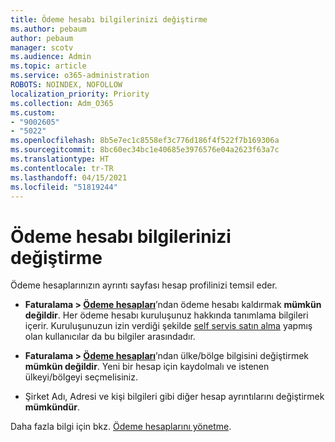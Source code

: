 ```yaml
---
title: Ödeme hesabı bilgilerinizi değiştirme
ms.author: pebaum
author: pebaum
manager: scotv
ms.audience: Admin
ms.topic: article
ms.service: o365-administration
ROBOTS: NOINDEX, NOFOLLOW
localization_priority: Priority
ms.collection: Adm_O365
ms.custom:
- "9002605"
- "5022"
ms.openlocfilehash: 8b5e7ec1c8558ef3c776d186f4f522f7b169306a
ms.sourcegitcommit: 8bc60ec34bc1e40685e3976576e04a2623f63a7c
ms.translationtype: HT
ms.contentlocale: tr-TR
ms.lasthandoff: 04/15/2021
ms.locfileid: "51819244"
---
```

# <a name="change-billing-account-information"></a>Ödeme hesabı bilgilerinizi değiştirme

Ödeme hesaplarınızın ayrıntı sayfası hesap profilinizi temsil eder.

- **Faturalama > [Ödeme hesapları](https://go.microsoft.com/fwlink/p/?linkid=2084771)**’ndan ödeme hesabı kaldırmak **mümkün değildir**. Her ödeme hesabı kuruluşunuz hakkında tanımlama bilgileri içerir. Kuruluşunuzun izin verdiği şekilde [self servis satın alma](https://docs.microsoft.com/microsoft-365/commerce/subscriptions/manage-self-service-purchases-admins) yapmış olan kullanıcılar da bu bilgiler arasındadır. 

- **Faturalama > [Ödeme hesapları](https://go.microsoft.com/fwlink/p/?linkid=2084771)**’ndan ülke/bölge bilgisini değiştirmek **mümkün değildir**. Yeni bir hesap için kaydolmalı ve istenen ülkeyi/bölgeyi seçmelisiniz. 

- Şirket Adı, Adresi ve kişi bilgileri gibi diğer hesap ayrıntılarını değiştirmek **mümkündür**. 

Daha fazla bilgi için bkz. [Ödeme hesaplarını yönetme](https://docs.microsoft.com/microsoft-365/commerce/manage-billing-accounts). 
